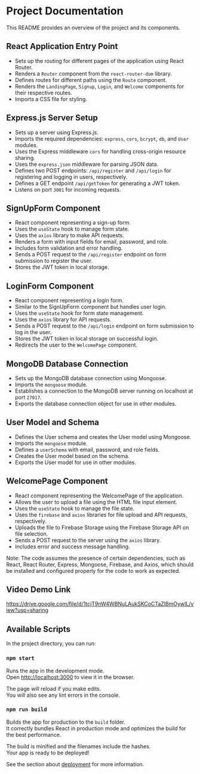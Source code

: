# Project Documentation

This README provides an overview of the project and its components.

## React Application Entry Point

- Sets up the routing for different pages of the application using React Router.
- Renders a `Router` component from the `react-router-dom` library.
- Defines routes for different paths using the `Route` component.
- Renders the `LandingPage`, `Signup`, `Login`, and `Welcome` components for their respective routes.
- Imports a CSS file for styling.

## Express.js Server Setup

- Sets up a server using Express.js.
- Imports the required dependencies: `express`, `cors`, `bcrypt`, `db`, and `User` modules.
- Uses the Express middleware `cors` for handling cross-origin resource sharing.
- Uses the `express.json` middleware for parsing JSON data.
- Defines two POST endpoints: `/api/register` and `/api/login` for registering and logging in users, respectively.
- Defines a GET endpoint `/api/getToken` for generating a JWT token.
- Listens on port `3001` for incoming requests.

## SignUpForm Component

- React component representing a sign-up form.
- Uses the `useState` hook to manage form state.
- Uses the `axios` library to make API requests.
- Renders a form with input fields for email, password, and role.
- Includes form validation and error handling.
- Sends a POST request to the `/api/register` endpoint on form submission to register the user.
- Stores the JWT token in local storage.

## LoginForm Component

- React component representing a login form.
- Similar to the SignUpForm component but handles user login.
- Uses the `useState` hook for form state management.
- Uses the `axios` library for API requests.
- Sends a POST request to the `/api/login` endpoint on form submission to log in the user.
- Stores the JWT token in local storage on successful login.
- Redirects the user to the `WelcomePage` component.

## MongoDB Database Connection

- Sets up the MongoDB database connection using Mongoose.
- Imports the `mongoose` module.
- Establishes a connection to the MongoDB server running on localhost at port `27017`.
- Exports the database connection object for use in other modules.

## User Model and Schema

- Defines the User schema and creates the User model using Mongoose.
- Imports the `mongoose` module.
- Defines a `userSchema` with email, password, and role fields.
- Creates the User model based on the schema.
- Exports the User model for use in other modules.

## WelcomePage Component

- React component representing the WelcomePage of the application.
- Allows the user to upload a file using the HTML file input element.
- Uses the `useState` hook to manage the file state.
- Uses the `firebase` and `axios` libraries for file upload and API requests, respectively.
- Uploads the file to Firebase Storage using the Firebase Storage API on file selection.
- Sends a POST request to the server using the `axios` library.
- Includes error and success message handling.

Note: The code assumes the presence of certain dependencies, such as React, React Router, Express, Mongoose, Firebase, and Axios, which should be installed and configured properly for the code to work as expected.

## Video Demo Link
https://drive.google.com/file/d/1tcjT9nW4WBNuLAukSKCoCTaZlBmOywIL/view?usp=sharing

## Available Scripts

In the project directory, you can run:

### `npm start`

Runs the app in the development mode.\
Open [http://localhost:3000](http://localhost:3000) to view it in the browser.

The page will reload if you make edits.\
You will also see any lint errors in the console.

### `npm run build`

Builds the app for production to the `build` folder.\
It correctly bundles React in production mode and optimizes the build for the best performance.

The build is minified and the filenames include the hashes.\
Your app is ready to be deployed!

See the section about [deployment](https://facebook.github.io/create-react-app/docs/deployment) for more information.
